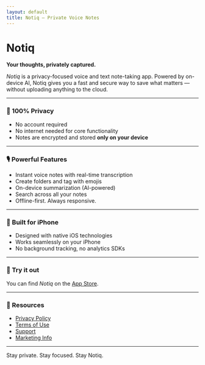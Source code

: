 ```yaml
---
layout: default
title: Notiq – Private Voice Notes
---
```


# Notiq

**Your thoughts, privately captured.**

_Notiq_ is a privacy-focused voice and text note-taking app. Powered by on-device AI, Notiq gives you a fast and secure way to save what matters — without uploading anything to the cloud.

---

### 🔐 100% Privacy

- No account required
- No internet needed for core functionality
- Notes are encrypted and stored **only on your device**

---

### 🎙 Powerful Features

- Instant voice notes with real-time transcription
- Create folders and tag with emojis
- On-device summarization (AI-powered)
- Search across all your notes
- Offline-first. Always responsive.

---

### 📱 Built for iPhone

- Designed with native iOS technologies
- Works seamlessly on your iPhone
- No background tracking, no analytics SDKs

---

### 🚀 Try it out

You can find _Notiq_ on the [App Store](#).

---

### 📄 Resources

- [Privacy Policy](/privacy)
- [Terms of Use](/privacy)
- [Support](/support)
- [Marketing Info](/marketing)

---

Stay private. Stay focused. Stay Notiq.
